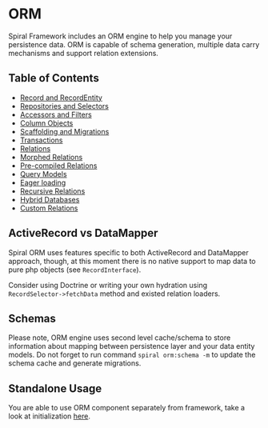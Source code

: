 # ORM
Spiral Framework includes an ORM engine to help you manage your persistence data.
ORM is capable of schema generation, multiple data carry mechanisms and support relation extensions.

## Table of Contents
* [Record and RecordEntity](/orm/entities.md)
* [Repositories and Selectors](/orm/repositories.md)
* [Accessors and Filters](/orm/accessors.md)
* [Column Objects](/orm/columns.md)
* [Scaffolding and Migrations](/orm/scaffolding.md)
* [Transactions](/orm/transactions.md)
* [Relations](/orm/relations.md)
* [Morphed Relations](/orm/morphed-relations.md)
* [Pre-compiled Relations](/orm/late-binding.md)
* [Query Models](/orm/query.md)
* [Eager loading](/orm/loading.md)
* [Recursive Relations](/orm/recursive-relations.md)
* [Hybrid Databases](/orm/odm-bridge.md)
* [Custom Relations](/orm/custom-relations.md)

## ActiveRecord vs DataMapper
Spiral ORM uses features specific to both ActiveRecord and DataMapper approach, though, at this moment there is no native support to map data to pure php objects (see `RecordInterface`). 

Consider using Doctrine or writing your own hydration using `RecordSelector->fetchData` method and existed relation loaders. 

## Schemas
Please note, ORM engine uses second level cache/schema to store information about mapping between persistence layer and your data entity models. Do not forget to run command `spiral orm:schema -m` to update the schema cache and generate migrations.

## Standalone Usage
You are able to use ORM component separately from framework, take a look at initialization [here](https://github.com/spiral/orm/tree/master/tests/ORM).
